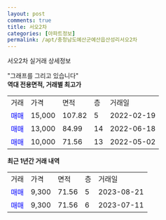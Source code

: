 ```yaml
---
layout: post
comments: true
title: 서오2차
categories: [아파트정보]
permalink: /apt/충청남도예산군예산읍산성리서오2차
---
```


서오2차 실거래 상세정보

<script type="text/javascript">
  google.charts.load('current', {'packages':['line', 'corechart']});
  google.charts.setOnLoadCallback(drawChart);

  function drawChart() {
    var data = new google.visualization.DataTable();
    data.addColumn('date', '거래일');
    data.addColumn('number', "매매");
    data.addColumn('number', "전세");
    data.addColumn('number', "전매");

    data.addRows([[new Date(Date.parse("2023-08-21")), 9300, null, null], [new Date(Date.parse("2023-07-11")), 9300, null, null]]);

    var options = {
      hAxis: {
        format: 'yyyy/MM/dd'
      },    
      lineWidth: 0,
      pointsVisible: true,    
      title: '최근 1년간 유형별 실거래가 분포',
      legend: { position: 'bottom' }
    };

    var formatter = new google.visualization.NumberFormat({pattern:'###,###'} );
    formatter.format(data, 1);
    formatter.format(data, 2);
    
    setTimeout(function() {
        var chart = new google.visualization.LineChart(document.getElementById('columnchart_material'));
        chart.draw(data, (options));
        document.getElementById('loading').style.display = 'none';
    }, 200);
  }
</script>


<div id="loading" style="z-index:20; display: block; margin-left: 0px">"그래프를 그리고 있습니다"</div>
<div id="columnchart_material" style="width: 95%; margin-left: 0px; display: block"></div>
<!-- contents start -->
<b>역대 전용면적, 거래별 최고가</b>
<table class="sortable">
    <tr>
      <td>거래</td>
      <td>가격</td>
      <td>면적</td>
      <td>층</td>
      <td>거래일</td>
    </tr>
        <tr>
          <td><a style="color: blue">매매</a></td>
          <td>15,000</td>
          <td>107.82</td>
          <td>5</td>
          <td>2022-02-19</td>
        </tr>            <tr>
          <td><a style="color: blue">매매</a></td>
          <td>13,000</td>
          <td>84.99</td>
          <td>14</td>
          <td>2022-06-18</td>
        </tr>            <tr>
          <td><a style="color: blue">매매</a></td>
          <td>10,000</td>
          <td>71.56</td>
          <td>13</td>
          <td>2022-05-02</td>
        </tr>        
    
    
</table>

<b>최근 1년간 거래 내역</b>

<table class="sortable">
    <tr>
      <td>거래</td>
      <td>가격</td>
      <td>면적</td>
      <td>층</td>
      <td>거래일</td>
    </tr>
    <tr>
      <td><a style="color: blue">매매</a></td>
      <td>9,300</td>
      <td>71.56</td>
      <td>5</td>
      <td>2023-08-21</td>
    </tr>          <tr>
      <td><a style="color: blue">매매</a></td>
      <td>9,300</td>
      <td>71.56</td>
      <td>6</td>
      <td>2023-07-11</td>
    </tr>      </table>
<!-- contents end -->    

